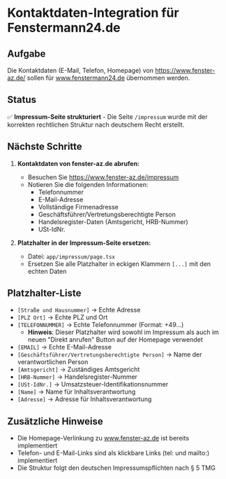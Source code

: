 # Kontaktdaten-Integration für Fenstermann24.de

## Aufgabe
Die Kontaktdaten (E-Mail, Telefon, Homepage) von https://www.fenster-az.de/ sollen für www.fenstermann24.de übernommen werden.

## Status
✅ **Impressum-Seite strukturiert** - Die Seite `/impressum` wurde mit der korrekten rechtlichen Struktur nach deutschem Recht erstellt.

## Nächste Schritte
1. **Kontaktdaten von fenster-az.de abrufen:**
   - Besuchen Sie https://www.fenster-az.de/impressum
   - Notieren Sie die folgenden Informationen:
     - Telefonnummer
     - E-Mail-Adresse
     - Vollständige Firmenadresse
     - Geschäftsführer/Vertretungsberechtigte Person
     - Handelsregister-Daten (Amtsgericht, HRB-Nummer)
     - USt-IdNr.

2. **Platzhalter in der Impressum-Seite ersetzen:**
   - Datei: `app/impressum/page.tsx`
   - Ersetzen Sie alle Platzhalter in eckigen Klammern `[...]` mit den echten Daten

## Platzhalter-Liste
- `[Straße und Hausnummer]` → Echte Adresse
- `[PLZ Ort]` → Echte PLZ und Ort
- `[TELEFONNUMMER]` → Echte Telefonnummer (Format: +49...)
  - **Hinweis**: Dieser Platzhalter wird sowohl im Impressum als auch im neuen "Direkt anrufen" Button auf der Homepage verwendet
- `[EMAIL]` → Echte E-Mail-Adresse
- `[Geschäftsführer/Vertretungsberechtigte Person]` → Name der verantwortlichen Person
- `[Amtsgericht]` → Zuständiges Amtsgericht
- `[HRB-Nummer]` → Handelsregister-Nummer
- `[USt-IdNr.]` → Umsatzsteuer-Identifikationsnummer
- `[Name]` → Name für Inhaltsverantwortung
- `[Adresse]` → Adresse für Inhaltsverantwortung

## Zusätzliche Hinweise
- Die Homepage-Verlinkung zu www.fenster-az.de ist bereits implementiert
- Telefon- und E-Mail-Links sind als klickbare Links (tel: und mailto:) implementiert
- Die Struktur folgt den deutschen Impressumspflichten nach § 5 TMG